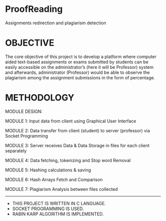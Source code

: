 # ProofReading
Assignments redirection and plagiarism detection


# OBJECTIVE

The core objective of this project is to develop a platform where
computer aided text-based assignments or exams submitted by
students can be easily accessible on the administrator’s (here it will be
Professor) system and afterwards, administrator (Professor) would be
able to observe the plagiarism among the assignment submissions in the form 
of percentage.



# METHODOLOGY

MODULE DESIGN:

MODULE 1: Input data from client using Graphical User Interface

MODULE 2: Data transfer from client (student) to server (professor) via Socket Programming

MODULE 3: Server receives Data & Data Storage in files for each client separately

MODULE 4: Data fetching, tokenizing and Stop word Removal

MODULE 5: Hashing calculations & saving

MODULE 6: Hash Arrays Fetch and Comparison

MODULE 7: Plagiarism Analysis between files collected

--------------------------------------------------------------------------------------------

- THIS PROJECT IS WRITTEN IN C LANGUAGE.
- SOCKET PROGRAMMING IS USED.
- RABIN KARP ALGORITHM IS IMPLEMENTED.
